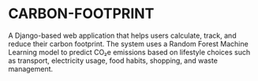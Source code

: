 # CARBON-FOOTPRINT
A Django-based web application that helps users calculate, track, and reduce their carbon footprint. The system uses a Random Forest Machine Learning model to predict CO₂e emissions based on lifestyle choices such as transport, electricity usage, food habits, shopping, and waste management.
